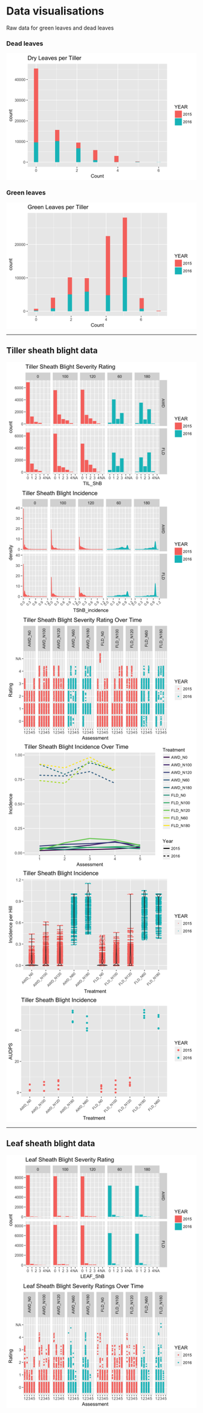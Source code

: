 # Data visualisations

Raw data for green leaves and dead leaves

### Dead leaves

<img src="DL_value.png" style="display: block; margin: auto;" />

### Green leaves

<img src="GL_value.png" style="display: block; margin: auto;" />

******

## Tiller sheath blight data

<img src="TShB_rating.png" style="display: block; margin: auto;" />

<img src="TShB_incidence.png" style="display: block; margin: auto;" />

<img src="TShB_severity_over_time.png" style="display: block; margin: auto;" />

<img src="TShB_incidence_over_time.png" style="display: block; margin: auto;" />

<img src="TShB_Incidence_plot.png" style="display: block; margin: auto;" />

<img src="TShB_AUDPS_dotplot.png" style="display: block; margin: auto;" />

******

## Leaf sheath blight data

<img src="LShB_rating.png" style="display: block; margin: auto;" />

<img src="LShB_severity_over_time.png" style="display: block; margin: auto;" />

